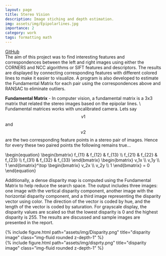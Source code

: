 ```yaml
---
layout: page
title: Stereo Vision
description: Image stiching and depth estimation.
img: assets/img/Epipolarlines.jpg
importance: 2
category: work
tags: formatting math
---
```


<a href="https://github.com/yashmewada9618/Sterreo-Vision">GitHub</a> \
The aim of this project was to find interesting features and correspondences between the left and right images using either the CORNERS and NCC algorithms or SIFT features and descriptors. The results are displayed by connecting corresponding features with different colored lines to make it easier to visualize. A program is also developed to estimate the Fundamental Matrix for each pair using the correspondences above and RANSAC to eliminate outliers.

**Fundamental Matrix** - In computer vision, a fundamental matrix is a 3x3 matrix that related the stereo images based on the epipolar lines. \ Fundamental matrices works with uncalibrated camera. Lets say $$v1$$ and $$v2$$ are the two corresponding feature points in a stereo pair of images. Hence for every these two paired points the following remains true...

\begin{equation}
    \begin{bmatrix} f_{11} & f_{12} & f_{13} \\\\ f_{21} & f_{22} & f_{23} \\\\ f_{31} & f_{32} & f_{33} \end{bmatrix} \begin{bmatrix} v_1x \\\\ v_1y \\\\ 1 \end{bmatrix}^\top \begin{bmatrix} v_2x \\\\ v_2y \\\\ 1 \end{bmatrix} = 0
\end{equation} 

Additionally, a dense disparity map is computed using the Fundamental Matrix to help reduce the search space. The output includes three images: one image with the vertical disparity component, another image with the horizontal disparity component, and a third image representing the disparity vector using color. The direction of the vector is coded by hue, and the length of the vector is coded by saturation. For grayscale display, the disparity values are scaled so that the lowest disparity is 0 and the highest disparity is 255. The results are discussed and sample images are presented in the report.

<div class="row">
    <div class="col-sm mt-3 mt-md-0">
        {% include figure.html path="assets/img/Disparity.png" title="disparity image" class="img-fluid rounded z-depth-1" %}
    </div>
    <div class="col-sm mt-3 mt-md-0">
        {% include figure.html path="assets/img/disprty.png" title="disparity image" class="img-fluid rounded z-depth-1" %}
    </div>
</div>